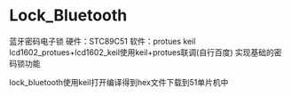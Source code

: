 # Lock_Bluetooth
蓝牙密码电子锁
硬件：STC89C51
软件：protues keil
lcd1602_protues+lcd1602_keil使用keil+protues联调(自行百度)
实现基础的密码锁功能

lock_bluetooth使用keil打开编译得到hex文件下载到51单片机中
